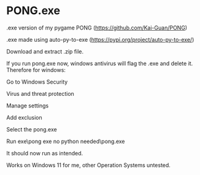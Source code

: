 # PONG.exe
.exe version of my pygame PONG (https://github.com/Kai-Guan/PONG)

.exe made using auto-py-to-exe (https://pypi.org/project/auto-py-to-exe/)

Download and extract .zip file.

If you run pong.exe now, windows antivirus will flag the .exe and delete it. Therefore for windows:

  Go to Windows Security
  
  Virus and threat protection
  
  Manage settings
  
  Add exclusion
  
  Select the pong.exe

Run exe\pong exe no python needed\pong.exe

It should now run as intended.

Works on Windows 11 for me, other Operation Systems untested.
